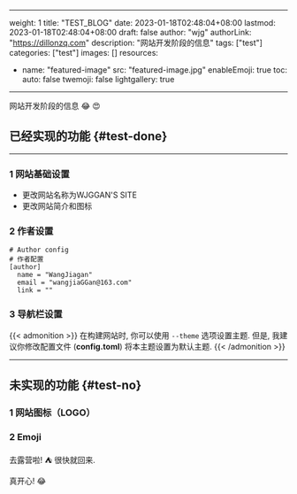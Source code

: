 
---
weight: 1
title: "TEST_BLOG"
date: 2023-01-18T02:48:04+08:00
lastmod: 2023-01-18T02:48:04+08:00
draft: false
author: "wjg"
authorLink: "https://dillonzq.com"
description: "网站开发阶段的信息"
tags: ["test"]
categories: ["test"]
images: []
resources:
- name: "featured-image"
  src: "featured-image.jpg"
enableEmoji: true
toc:
  auto: false
twemoji: false
lightgallery: true
---

网站开发阶段的信息 :joy: 
:heart_eyes:

<!--more-->

## 已经实现的功能 {#test-done}
***

### 1 网站基础设置
  * 更改网站名称为WJGGAN'S SITE
  * 更改网站简介和图标

### 2 作者设置

```
# Author config
# 作者配置  
[author]
  name = "WangJiagan"
  email = "wangjiaGGan@163.com"
  link = ""
```

### 3 导航栏设置
{{< admonition >}}
在构建网站时, 你可以使用 `--theme` 选项设置主题. 但是, 我建议你修改配置文件 (**config.toml**) 将本主题设置为默认主题.
{{< /admonition >}}

***
## 未实现的功能 {#test-no}

### 1 网站图标（LOGO）
   
### 2 Emoji
去露营啦! :tent: 很快就回来.

真开心! :joy: